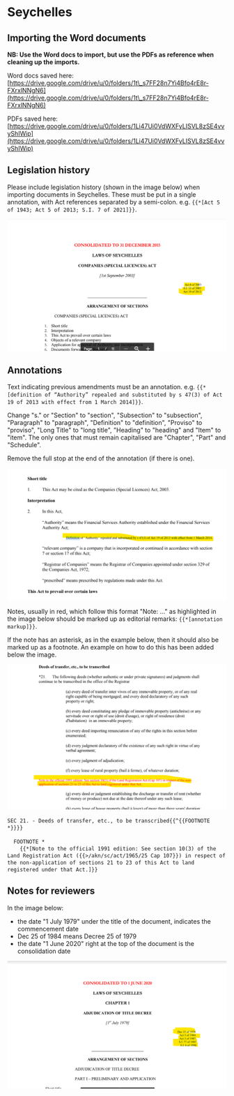 # Seychelles

## Importing the Word documents

**NB: Use the Word docs to import, but use the PDFs as reference when cleaning up the imports.**

Word docs saved here:\
[https://drive.google.com/drive/u/0/folders/1t\_s7FF28n7Yi4Bfo4rE8r-FXrxlNNgN6](https://drive.google.com/drive/u/0/folders/1t\_s7FF28n7Yi4Bfo4rE8r-FXrxlNNgN6)

PDFs saved here:\
[https://drive.google.com/drive/u/0/folders/1Li47Ui0VdWXFyLISVL8zSE4vvyShIWip](https://drive.google.com/drive/u/0/folders/1Li47Ui0VdWXFyLISVL8zSE4vvyShIWip)



## Legislation history

Please include legislation history (shown in the image below) when importing documents in Seychelles. These must be put in a single annotation, with Act references separated by a semi-colon. e.g. `{{*[Act 5 of 1943; Act 5 of 2013; S.I. 7 of 2021]}}`.&#x20;

![](<../.gitbook/assets/Screenshot 2022-04-08 150556 (1).png>)

## Annotations

Text indicating previous amendments must be an annotation. e.g. `{{*[definition of “Authority” repealed and substituted by s 47(3) of Act 19 of 2013 with effect from 1 March 2014]}}`.

Change "s." or "Section" to "section", "Subsection" to "subsection", "Paragraph" to "paragraph",  "Definition" to "definition",  "Proviso" to "proviso", "Long Title" to "long title", "Heading" to "heading" and "Item" to "item". The only ones that must remain capitalised are "Chapter", "Part" and "Schedule".

Remove the full stop at the end of the annotation (if there is one).

![](<../.gitbook/assets/Screenshot 2022-04-07 161928 (2).png>)

Notes, usually in red, which follow this format "Note: ..." as highlighted in the image below should be marked up as editorial remarks: `{{*[annotation markup]}}`.

If the note has an asterisk, as in the example below, then it should also be marked up as a footnote. An example on how to do this has been added below the image.&#x20;

![](<../.gitbook/assets/annotation 1.png>)

```
SEC 21. - Deeds of transfer, etc., to be transcribed{{^{{FOOTNOTE *}}}}

  FOOTNOTE *
    {{*[Note to the official 1991 edition: See section 10(3) of the Land Registration Act ({{>/akn/sc/act/1965/25 Cap 107}}) in respect of the non-application of sections 21 to 23 of this Act to land registered under that Act.]}}

```

## Notes for reviewers&#x20;

In the image below:

* the date "1 July 1979" under the title of the document, indicates the commencement date
* Dec 25 of 1984 means Decree 25 of 1979
* the date "1 June 2020" right at the top of the document is the consolidation date

![](<../.gitbook/assets/image (208) (1) (1).png>)
